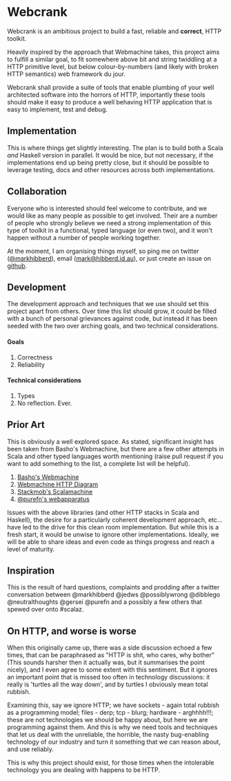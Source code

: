 Webcrank
========

Webcrank is an ambitious project to build a fast, reliable and
__correct__, HTTP toolkit.

Heavily inspired by the approach that Webmachine takes, this project
aims to fulfill a similar goal, to fit somewhere above bit and string
twiddling at a HTTP primitive level, but below colour-by-numbers (and
likely with broken HTTP semantics) web framework du jour.

Webcrank shall provide a suite of tools that enable plumbing of your
well architected software into the horrors of HTTP, importantly these
tools should make it easy to produce a well behaving HTTP application
that is easy to implement, test and debug.


Implementation
--------------

This is where things get slightly interesting. The plan is to build
both a Scala _and_ Haskell version in parallel. It would be nice, but
not necessary, if the implementations end up being pretty close, but
it should be possible to leverage testing, docs and other resources
across both implementations.


Collaboration
-------------

Everyone who is interested should feel welcome to contribute, and we
would like as many people as possible to get involved. Their are a
number of people who strongly believe we need a strong implementation
of this type of toolkit in a functional, typed language (or even two),
and it won't happen without a number of people working together.

At the moment, I am organising things myself, so ping me on twitter
([@markhibberd](https://twitter.com/markhibberd)), email
(<mark@hibberd.id.au>), or just create an issue on
[github](https://github.com/webcrank/webcrak/issues).


Development
-----------

The development approach and techniques that we use should set this
project apart from others. Over time this list should grow, it could
be filled with a bunch of personal grievances against code, but
instead it has been seeded with the two over arching goals, and two
technical considerations.

#### Goals

  1. Correctness
  2. Reliability

#### Technical considerations

  1. Types
  2. No reflection. Ever.


Prior Art
---------

This is obviously a well explored space. As stated, significant insight has
been taken from Basho's Webmachine, but there are a few other attempts in
Scala and other typed languages worth mentioning (raise pull request if you
want to add something to the list, a complete list will be helpful).

  1.  [Basho's Webmachine](https://github.com/basho/webmachine)
  2. [Webmachine HTTP Diagram](https://raw.github.com/wiki/basho/webmachine/images/http-headers-status-v3.png)
  3. [Stackmob's Scalamachine](https://github.com/stackmob/scalamachine)
  4. [@purefn's webapparatus](https://github.com/purefn/purefn-webapparatus)

Issues with the above libraries (and other HTTP stacks in Scala and
Haskell), the desire for a particularly coherent development approach,
etc... have led to the drive for this clean room implementation. But
while this is a fresh start, it would be unwise to ignore other
implementations. Ideally, we will be able to share ideas and even code
as things progress and reach a level of maturity.


Inspiration
-----------

This is the result of hard questions, complaints and prodding after a
twitter conversation between @markhibberd @jedws @possiblywrong
@dibblego @neutralthoughts @gersei @purefn and a possibly a few others
that spewed over onto #scalaz.


On HTTP, and worse is worse
---------------------------

When this originally came up, there was a side discussion echoed a few
times, that can be paraphrased as "HTTP is shit, who cares, why
bother" (This sounds harsher then it actually was, but it summarises
the point nicely), and I even agree to some extent with this
sentiment. But it ignores an important point that is missed too often
in technology discussions: it really is 'turtles all the way down',
and by turtles I obviously mean total rubbish.

Examining this, say we ignore HTTP; we have sockets - again total
rubbish as a programming model; files - derp; tcp - blurg; hardware -
arghhhh!!!; these are not technologies we should be happy about, but
here we are programming against them. And this is why we need tools
and techniques that let us deal with the unreliable, the horrible, the
nasty bug-enabling technology of our industry and turn it something
that we can reason about, and use reliably.

This is why this project should exist, for those times when the
intolerable technology you are dealing with happens to be HTTP.
